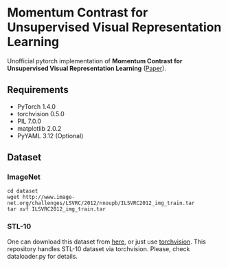 # Momentum Contrast for Unsupervised Visual Representation Learning
Unofficial pytorch implementation of __Momentum Contrast for Unsupervised Visual Representation Learning__ ([Paper](https://arxiv.org/abs/1911.05722)).  

## Requirements  
- PyTorch 1.4.0
- torchvision 0.5.0
- PIL 7.0.0
- matplotlib 2.0.2
- PyYAML 3.12 (Optional)  

## Dataset  
### ImageNet  
``` 
cd dataset  
wget http://www.image-net.org/challenges/LSVRC/2012/nnoupb/ILSVRC2012_img_train.tar  
tar xvf ILSVRC2012_img_train.tar  
```  

### STL-10  
One can download this dataset from [here](http://ai.stanford.edu/~acoates/stl10/), or just use [torchvision](https://pytorch.org/docs/stable/torchvision/datasets.html). This repository handles STL-10 dataset via torchvision. Please, check dataloader.py for details.

